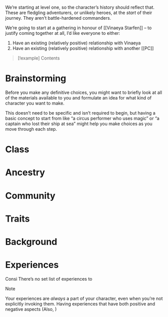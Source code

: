
We’re starting at level one, so the character’s history should reflect that. These are fledgling adventurers, or unlikely heroes, at the *start* of their journey. They aren’t battle-hardened commanders.

We’re going to start at a gathering in honour of [[Vinaeya Starfen]] – to justify coming together at all, I’d like everyone to either:
1. Have an existing (relatively positive) relationship with Vinaeya
2. Have an existing (relatively positive) relationship with another [[PC]] 

> [!example]
> Contents

# Brainstorming
Before you make any definitive choices, you might want to briefly look at all of the materials available to you and formulate an idea for what kind of character you want to make. 

This doesn’t need to be specific and isn’t required to begin, but having a basic concept to start from like “a circus performer who uses magic” or “a captain who lost their ship at sea” might help you make choices as you move through each step.

# Class
# Ancestry
# Community
# Traits
# Background
# Experiences
Consi
There’s no set list of experiences to 

> [!note]
> Your experiences are *always* a part of your character, even when you’re not explicitly invoking them. Having experiences that have both positive and negative aspects 
> (Also, )



